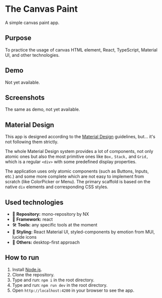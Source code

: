 # The Canvas Paint

A simple canvas paint app.

## Purpose

To practice the usage of canvas HTML element, React, TypeScript, Material UI, and other technologies.

## Demo

Not yet available.

## Screenshots

The same as demo, not yet available.

## Material Design

This app is designed according to the [Material Design](https://material.io/design) guidelines, but... it's not following them strictly.

The whole Material Design system provides a lot of components, not only atomic ones but also the most primitive ones like `Box,` `Stack,` and `Grid,` which is a regular `<div>` with some predefined display properties.

The application uses only atomic components (such as Buttons, Inputs, etc.) and some more complete which are not easy to implement from scratch (like ColorPicker or Menu). The primary scaffold is based on the native `div` elements and corresponding CSS styles.

## Used technologies

- 🎁 **Repository:** mono-repository by NX
- 🌈 **Framework:** react
- 🛠️ **Tools:** any specific tools at the moment
- 🎨 **Styling:** React Material UI, styled-components by emotion from MUI, lucide icons
- 💎 **Others:** desktop-first approach

## How to run

1. Install [Node.js](https://nodejs.org/en/download/).
2. Clone the repository.
3. Type and run: `npm i` in the root directory.
4. Type and run: `npm run dev` in the root directory.
5. Open `http://localhost:4200` in your browser to see the app.
